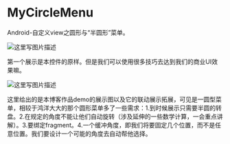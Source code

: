# MyCircleMenu
Android-自定义view之圆形与“半圆形”菜单。

![这里写图片描述](http://img.blog.csdn.net/20161029220755275)


第一个展示是本控件的原样。但是我们可以使用很多技巧去达到我们的商业UI效果嘛。


![这里写图片描述](http://img.blog.csdn.net/20161031192154657)


这里给出的是本博客作品demo的展示图以及它的联动展示拓展，可见是一圆型菜单，相较于鸿洋大大的那个圆形菜单多了一些需求：1.到时候展示只需要半圆的转盘。2.在规定的角度不能让他们自动旋转（涉及延伸的一些数学计算，一会重点讲解）。3.要绑定fragment。4.一个缓冲角度，即我们将要固定几个位置，而不是任意位置。我们要设计一个可能的角度去自动帮他选择。
